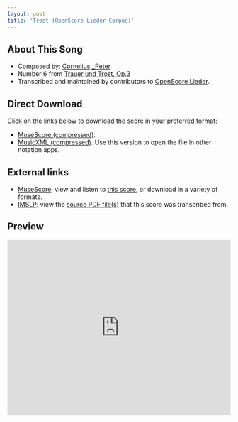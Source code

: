 ```yaml
---
layout: post
title: 'Trost (OpenScore Lieder Corpus)'
---
```


## About This Song

- Composed by: [Cornelius,_Peter](https://fourscoreandmore.org/openscore/lieder/Cornelius,_Peter)
- Number 6 from [Trauer und Trost, Op.3](https://fourscoreandmore.org/openscore/lieder/Cornelius,_Peter/Trauer_und_Trost,_Op.3)
- Transcribed and maintained by contributors to [OpenScore Lieder].

[OpenScore Lieder]: https://musescore.com/openscore-lieder-corpus

## Direct Download

Click on the links below to download the score in your preferred format:
- [MuseScore (compressed)](https://github.com/openscore/lieder/blob/main/scores/Cornelius,_Peter/Trauer_und_Trost,_Op.3/6_Trost/lc5043618.mscz?raw=true).
- [MusicXML (compressed)](https://github.com/openscore/lieder/blob/main/scores/Cornelius,_Peter/Trauer_und_Trost,_Op.3/6_Trost/lc5043618.mxl?raw=true). Use this version to open the file in other notation apps.

## External links

- [MuseScore]: view and listen to [this score][MuseScore], or download in a variety of formats.
- [IMSLP]: view the [source PDF file(s)][IMSLP] that this score was transcribed from.

[MuseScore]: https://musescore.com/score/5043618
[IMSLP]: https://imslp.org/wiki/Special:ReverseLookup/80679

## Preview

<iframe width="100%" height="394" src="https://musescore.com/openscore-lieder-corpus/scores/5043618/embed" frameborder="0" allowfullscreen allow="autoplay; fullscreen"></iframe>
